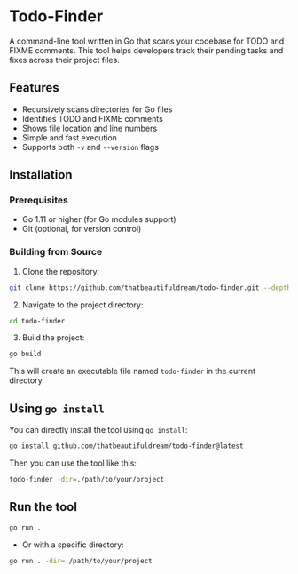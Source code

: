 # Todo-Finder

A command-line tool written in Go that scans your codebase for TODO and FIXME comments. This tool helps developers track their pending tasks and fixes across their project files.

## Features

- Recursively scans directories for Go files
- Identifies TODO and FIXME comments
- Shows file location and line numbers
- Simple and fast execution
- Supports both `-v` and `--version` flags

## Installation

### Prerequisites

- Go 1.11 or higher (for Go modules support)
- Git (optional, for version control)

### Building from Source

1. Clone the repository:

```sh
git clone https://github.com/thatbeautifuldream/todo-finder.git --depth 1
```

2. Navigate to the project directory:

```sh
cd todo-finder
```

3. Build the project:

```sh
go build
```

This will create an executable file named `todo-finder` in the current directory.

## Using `go install`

You can directly install the tool using `go install`:

```sh
go install github.com/thatbeautifuldream/todo-finder@latest
```

Then you can use the tool like this:

```sh
todo-finder -dir=./path/to/your/project
```

## Run the tool

```sh
go run .
```

- Or with a specific directory:

```sh
go run . -dir=./path/to/your/project
```
